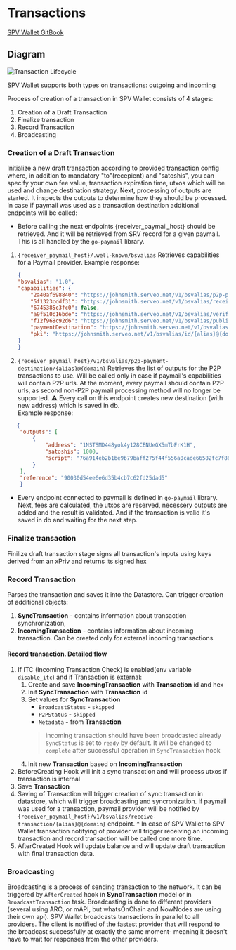 # Transactions

[SPV Wallet GitBook](https://bsvblockchain.gitbook.io/docs)

## Diagram

![Transaction Lifecycle](transaction_lifecycle.png "transaction_lifecycle")

SPV Wallet supports both types on transactions: outgoing and [incoming](incoming_transaction.md)

Process of creation of a transaction in SPV Wallet consists of 4 stages:

1. Creation of a Draft Transaction
2. Finalize transaction
3. Record Transaction
4. Broadcasting

### Creation of a Draft Transaction

Initialize a new draft transaction according to provided transaction config where, in addition to mandatory "to"(recepient) and "satoshis", you can specify your own fee value, transaction expiration time, utxos which will be used and change destination strategy.
Next, processing of outputs are started. It inspects the outputs to determine how they should be processed. In case if paymail was used as a transaction destination additional endpoints will be called:

* Before calling the next endpoints {receiver_paymail_host} should be retrieved. And it will be retrieved from SRV record for a given paymail. This is all handled by the `go-paymail` library.

1. `{receiver_paymail_host}/.well-known/bsvalias`
   Retrieves capabilities for a Paymail provider.
   Example response:

    ```json
   {
    "bsvalias": "1.0",
    "capabilities": {
        "2a40af698840": "https://johnsmith.serveo.net/v1/bsvalias/p2p-payment-destination/{alias}@{domain.tld}",
        "5f1323cddf31": "https://johnsmith.serveo.net/v1/bsvalias/receive-transaction/{alias}@{domain.tld}",
        "6745385c3fc0": false,
        "a9f510c16bde": "https://johnsmith.serveo.net/v1/bsvalias/verify-pubkey/{alias}@{domain.tld}/{pubkey}",
        "f12f968c92d6": "https://johnsmith.serveo.net/v1/bsvalias/public-profile/{alias}@{domain.tld}",
        "paymentDestination": "https://johnsmith.serveo.net/v1/bsvalias/address/{alias}@{domain.tld}",
        "pki": "https://johnsmith.serveo.net/v1/bsvalias/id/{alias}@{domain.tld}"
    }
    }
   ```

2. `{receiver_paymail_host}/v1/bsvalias/p2p-payment-destination/{alias}@{domain}`
   Retrieves the list of outputs for the P2P transactions to use. Will be called only in case if paymail's capabilities will contain P2P urls. At the moment, every paymail should contain P2P urls, as second non-P2P paymail processing method will no longer be supported.
   ⚠️ Every call on this endpoint creates new destination (with new address) which is saved in db.\
   Example response:

```json
   {
    "outputs": [
        {
            "address": "1NSTSMD448yok4y128CENUeGX5mTbFrK1H",
            "satoshis": 1000,
            "script": "76a914eb2b1be9b79baff275f44f556a0cade66582fc7f88ac"
        }
    ],
    "reference": "90030d54ee6e6d35b4cb7c62fd25dad5"
    }
   ```

* Every endpoint connected to paymail is defined in `go-paymail` library.
Next, fees are calculated, the utxos are reserved, necessery outputs are added and the result is validated.
And if the transaction is valid it's saved in db and waiting for the next step. 

### Finalize transaction

Finilize draft transaction stage signs all transaction's inputs using keys derived from an xPriv and returns its signed hex

### Record Transaction

Parses the transaction and saves it into the Datastore. Can trigger creation of additional objects:

1. **SyncTransaction** - contains information about transaction synchronization,
2. **IncomingTransaction** - contains information about incoming transaction. Can be created only for external incoming transactions.

#### Record transaction. Detailed flow

1. If ITC (Incoming Transaction Check) is enabled(env variable `disable_itc`) and if Transaction is external:
     1. Create and save **IncomingTransaction** with **Transaction** id and hex
     2. Init **SyncTransaction** with **Transaction** id
     3. Set values for **SyncTransaction**
        * `BroadcastStatus` - `skipped`
        * `P2PStatus` - `skipped`
        * `Metadata` - from **Transaction**
        >  incoming transaction should have been broadcasted already\
        `SyncStatus` is set to `ready` by default. It will be changed to `complete` after successful operation in `SyncTransaction` hook
     4. Init new **Transaction** based on **IncomingTransaction**
2. BeforeCreating Hook will init a sync transaction and will process utxos if transaction is internal
3. Save **Transaction**
4. Saving of Transaction will trigger creation of sync transaction in datastore, which will trigger broadcasting and syncronization. If paymail was used for a transaction, paymail provider will be notified by `{receiver_paymail_host}/v1/bsvalias/receive-transaction/{alias}@{domain}` endpoint. * In case of SPV Wallet to SPV Wallet transaction notifying of provider will trigger receiving an incoming transaction and record transaction will be called one more time.
5. AfterCreated Hook will update balance and will update draft transaction with final transaction data.

### Broadcasting

Broadcasting is a process of sending transaction to the network. It can be triggered by `AfterCreated` hook in **SyncTransaction** model or in `BroadcastTransaction` task.
Broadcasting is done to different providers (several using ARC, or mAPI, but whatsOnChain and NowNodes are using their own api). SPV Wallet broadcasts transactions in parallel to all providers.
The client is notified of the fastest provider that will respond to the broadcast successfully at exactly the same moment- meaning it doesn't have to wait for responses from the other providers.
